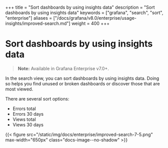 +++
title = "Sort dashboards by using insights data"
description = "Sort dashboards by using insights data"
keywords = ["grafana", "search", "sort", "enterprise"]
aliases = ["/docs/grafana/v8.0/enterprise/usage-insights/improved-search.md"]
weight = 400
+++

# Sort dashboards by using insights data

> **Note:** Available in Grafana Enterprise v7.0+.

In the search view, you can sort dashboards by using insights data. Doing so helps you find unused or broken dashboards or discover those that are most viewed.

There are several sort options:
- Errors total
- Errors 30 days
- Views total
- Views 30 days

{{< figure src="/static/img/docs/enterprise/improved-search-7-5.png" max-width="650px" class="docs-image--no-shadow" >}}

